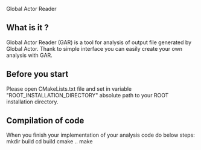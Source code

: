    Global Actor Reader

What is it ?
------------

Global Actor Reader (GAR) is a tool for analysis of output file generated by Global Actor. 
Thank to simple interface you can easily create your own analysis with GAR.

Before you start
----------------

Please open CMakeLists.txt file and set in variable "ROOT_INSTALLATION_DIRECTORY" absolute path to your ROOT installation directory.

Compilation of code
-----------------

When you finish your implementation of your analysis code do below steps:
mkdir build
cd build
cmake ..
make
